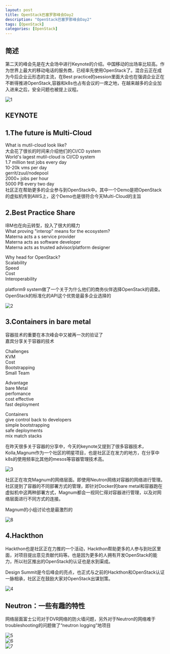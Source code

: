 ```yaml
---
layout: post
title: OpenStack巴塞罗那峰会Day2
description: "OpenStack巴塞罗那峰会Day2"
tags: [OpenStack]
categories: [OpenStack]
---
```



##  简述

第二天的峰会先是在大会场中进行Keynote的介绍。中国移动的出场率比较高。作为世界上最大的移动电话的服务商，已经率先使用OpenStack了。混合云正在成为今后企业云形态的主流，在Best practice的session里面大会也在强调企业正在不断得推进OpenStack,容器和k8s也占有会议的一席之地，在越来越多的企业加入进来之后，安全问题也被提上议程。 

![1](/images/openstack-barcelona-summit-2/1.jpg)  

## KEYNOTE 

##  1.The future is Multi-Cloud  
What is mutil-cloud look like?  
大会花了很长的时间来介绍他们的CI/CD system  
World's lagest mutil-cloud is CI/CD system  
1.7 million test jobs every day  
10-20k vms per day  
gerrit/zuul/nodepool  
2000+ jobs per hour  
5000 PB every two day  
社区正在帮助更多的企业参与到OpenStack中。其中一个Demo是把OpenStack的虚拟机传到AWS上，这个Demo也是很符合今天Multi-Cloud的主旨  

##  2.Best Practice Share
IBM也在向云转型，投入了很大的精力  
What proving "interop" means for the ecosystem?    
Materna acts a s service provider  
Materna acts as software developer  
Materna acts as trusted advisor/platform designer  

Why head for OpenStack?  
Scalability  
Speed  
Cost  
Interoperability  

platform9 system做了一个关于为什么他们的商务伙伴选择OpenStack的调查。OpenStack的标准化的API这个优势是最多企业选择的 

![2](/images/openstack-barcelona-summit-2/2.jpg) 


## 3.Containers in bare metal

容器技术的重要在本次峰会中又被再一次的验证了  
嘉宾分享关于容器的技术

Challenges  
KVM  
Cost  
Bootstrapping  
Small Team  

Advantage  
bare Metal  
perfomance  
cost effective  
fast deployment  

Containers  
give control back to developers  
simple bootstrapping  
safe deployments  
mix match stacks  
 


在昨天很多关于容器的分享中，今天的keynote又提到了很多容器技术，Kolla,Magnum作为一个社区的明星项目，也是社区正在发力的地方，在分享中k8s的使用频率比其他的mesos等容器管理技术高。  

![3](/images/openstack-barcelona-summit-2/3.jpg)  

社区正在攻克Magnum的网络层面。即使用Neutron网络对容器的网络进行管理。社区提到了容器的不同部署方式的管理，即针对Docker的bare metal和容器跑在虚拟机中这两种部署方式，Magnum都会一视同仁得对容器进行管理，以及对网络层面进行不同方式的连接。  

Magnum的小组讨论也是最激烈的  

![8](/images/openstack-barcelona-summit-2/8.jpg)


##  4.Hackthon
Hackthon也是社区正在力推的一个活动，Hackthon帮助更多的人参与到社区里面，对项目提出意见贡献代码等。也是因为更多的人拥有开发OpenStack的能力，所以社区推出的OpenStack的认证也是水到渠成。  


Design Summit是今后峰会的亮点，也正式与之前的Hackthon和OpenStack认证一脉相承，社区正在鼓励大家对OpenStack出谋划策。  

![4](/images/openstack-barcelona-summit-2/4.jpg)  


##  Neutron：一些有趣的特性

网络层面富士公司对于DVR网络的防火墙问题，另外对于Neutron的网络难于troubleshooting的问题做了“neutron logging”地项目  

![5](/images/openstack-barcelona-summit-2/5.jpg)  
![6](/images/openstack-barcelona-summit-2/6.jpg)  
![7](/images/openstack-barcelona-summit-2/7.jpg)  



